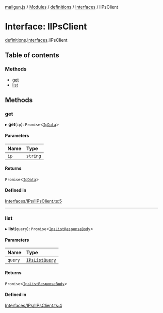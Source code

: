[mailgun.js](../README.md) / [Modules](../modules.md) / [definitions](../modules/definitions.md) / [Interfaces](../modules/definitions.Interfaces.md) / IIPsClient

# Interface: IIPsClient

[definitions](../modules/definitions.md).[Interfaces](../modules/definitions.Interfaces.md).IIPsClient

## Table of contents

### Methods

- [get](definitions.Interfaces.IIPsClient.md#get)
- [list](definitions.Interfaces.IIPsClient.md#list)

## Methods

### get

▸ **get**(`ip`): `Promise`\<[`IpData`](../modules/definitions.md#ipdata)\>

#### Parameters

| Name | Type |
| :------ | :------ |
| `ip` | `string` |

#### Returns

`Promise`\<[`IpData`](../modules/definitions.md#ipdata)\>

#### Defined in

[Interfaces/IPs/IIPsClient.ts:5](https://github.com/mailgun/mailgun.js/blob/d21489b/lib/Interfaces/IPs/IIPsClient.ts#L5)

___

### list

▸ **list**(`query`): `Promise`\<[`IpsListResponseBody`](../modules/definitions.md#ipslistresponsebody)\>

#### Parameters

| Name | Type |
| :------ | :------ |
| `query` | [`IPsListQuery`](../modules/definitions.md#ipslistquery) |

#### Returns

`Promise`\<[`IpsListResponseBody`](../modules/definitions.md#ipslistresponsebody)\>

#### Defined in

[Interfaces/IPs/IIPsClient.ts:4](https://github.com/mailgun/mailgun.js/blob/d21489b/lib/Interfaces/IPs/IIPsClient.ts#L4)
